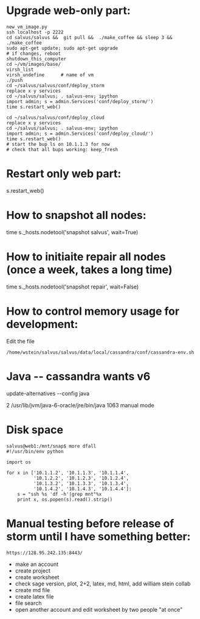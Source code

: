 # Upgrade web-only part:

    new_vm_image.py
    ssh localhost -p 2222
    cd salvus/salvus &&  git pull &&  ./make_coffee && sleep 3 && ./make_coffee
    sudo apt-get update; sudo apt-get upgrade
    # if changes, reboot
    shutdown_this_computer
    cd ~/vm/images/base/
    virsh_list
    virsh_undefine      # name of vm
    ./push
    cd ~/salvus/salvus/conf/deploy_storm
    replace x y services
    cd ~/salvus/salvus; . salvus-env; ipython
    import admin; s = admin.Services('conf/deploy_storm/')
    time s.restart_web()

    cd ~/salvus/salvus/conf/deploy_cloud
    replace x y services
    cd ~/salvus/salvus; . salvus-env; ipython
    import admin; s = admin.Services('conf/deploy_cloud/')
    time s.restart_web()
    # start the bup ls on 10.1.1.3 for now
    # check that all bups working: keep_fresh

# Restart only web part:

s.restart_web()

# How to snapshot all nodes:
time s._hosts.nodetool('snapshot salvus', wait=True)

# How to initiaite repair all nodes (once a week, takes a long time)
time s._hosts.nodetool('snapshot repair', wait=False)

# How to control memory usage for development:

Edit the file

    /home/wstein/salvus/salvus/data/local/cassandra/conf/cassandra-env.sh


# Java -- cassandra wants v6
update-alternatives --config java

2            /usr/lib/jvm/java-6-oracle/jre/bin/java          1063      manual mode


# Disk space

    salvus@web1:/mnt/snap$ more dfall
    #!/usr/bin/env python

    import os

    for x in ['10.1.1.2', '10.1.1.3', '10.1.1.4',
              '10.1.2.2', '10.1.2.3', '10.1.2.4',
              '10.1.3.2', '10.1.3.3', '10.1.3.4',
              '10.1.4.2', '10.1.4.3', '10.1.4.4']:
        s = "ssh %s 'df -h'|grep mnt"%x
        print x, os.popen(s).read().strip()



# Manual testing before release of storm until I have something better:

    https://128.95.242.135:8443/

- make an account
- create project
- create worksheet
- check sage version, plot, 2+2, latex, md, html, add william stein collab
- create md file
- create latex file
- file search
- open another account and edit worksheet by two people "at once"




